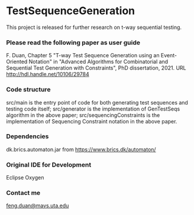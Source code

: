 # TestSequenceGeneration
This project is released for further research on t-way sequential testing.

### Please read the following paper as user guide
F. Duan, Chapter 5 "T-way Test Sequence Generation using an Event-Oriented Notation" in "Advanced Algorithms for Combinatorial and Sequential Test Generation with Constraints", PhD dissertation, 2021.
URL http://hdl.handle.net/10106/29784

### Code structure
src/main is the entry point of code for both generating test sequences and testing code itself;
src/generator is the implementation of GenTestSeqs algorithm in the above paper;
src/sequencingConstraints is the implementation of Sequencing Constraint notation in the above paper.

### Dependencies
dk.brics.automaton.jar from https://www.brics.dk/automaton/

### Original IDE for Development
Eclipse Oxygen

### Contact me
feng.duan@mavs.uta.edu